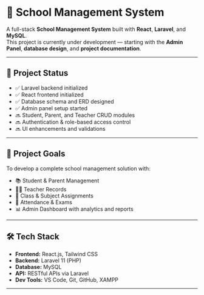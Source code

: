 # 🏫 School Management System

A full-stack **School Management System** built with **React**, **Laravel**, and **MySQL**.  
This project is currently under development — starting with the **Admin Panel**, **database design**, and **project documentation**.

---

## 🚧 Project Status

- ✅ Laravel backend initialized
- ✅ React frontend initialized
- ✅ Database schema and ERD designed
- ✅ Admin panel setup started
- 🔜 Student, Parent, and Teacher CRUD modules
- 🔜 Authentication & role-based access control
- 🔜 UI enhancements and validations

---

## 🎯 Project Goals

To develop a complete school management solution with:
- 📚 Student & Parent Management
- 👩‍🏫 Teacher Records
- 🏫 Class & Subject Assignments
- 📝 Attendance & Exams
- 📊 Admin Dashboard with analytics and reports

---

## 🛠 Tech Stack

- **Frontend:** React.js, Tailwind CSS
- **Backend:** Laravel 11 (PHP)
- **Database:** MySQL
- **API:** RESTful APIs via Laravel
- **Dev Tools:** VS Code, Git, GitHub, XAMPP

---



